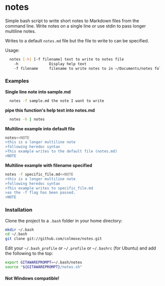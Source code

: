 # notes

Simple bash script to write short notes to Markdown files from the command line.
Write notes on a single line or use stdin to pass longer multiline notes.

Writes to a default `notes.md` file but the file to write to can be specified.

Usage: 

```bash
  notes [-h] [-f filename] text to write to notes file
    -h              Display help text
    -f filename     filename to write notes to in ~/Documents/notes folder ( default: notes.md )
```

### Examples

**Single line note into sample.md**
```bash
  notes -f sample.md the note I want to write
```
  
**pipe this function's help text into notes.md**
```bash
  notes -h | notes
```
  
**Multiline example into default file**
```bash
notes<<NOTE
>this is a longer multiline note
>following heredoc syntax
>This example writes to the default file (notes.md)
>NOTE
```

**Multiline example with filename specified**
```bash
notes -f specific_file.md<<NOTE
>this is a longer multiline note
>following heredoc syntax
>This example writes to specific_file.md
>as the -f flag has been passed.
>NOTE
```

### Installation

Clone the project to a `.bash` folder in your home directory:

```bash
mkdir ~/.bash
cd ~/.bash
git clone git://github.com/colmose/notes.git
```

Edit your `~/.bash_profile` or `~/.profile` or `~/.bashrc` (for Ubuntu) and add the following to the top:

```bash
export GITAWAREPROMPT=~/.bash/notes
source "${GITAWAREPROMPT}/notes.sh"
```

#### Not Windows compatible!
